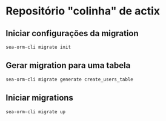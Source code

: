 # Repositório "colinha" de actix

## Iniciar configurações da migration

```
sea-orm-cli migrate init
```

## Gerar migration para uma tabela

```
sea-orm-cli migrate generate create_users_table
```

## Iniciar migrations

```
sea-orm-cli migrate up
```
